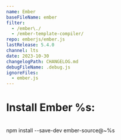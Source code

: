 ```yaml
---
name: Ember
baseFileName: ember
filter:
  - /ember\./
  - /ember-template-compiler/
repo: emberjs/ember.js
lastRelease: 5.4.0
channel: lts
date: 2023-10-30
changelogPath: CHANGELOG.md
debugFileName: .debug.js
ignoreFiles:
  - ember.js
---
```

# Install Ember %s:
<br>
npm install --save-dev ember-source@~%s
